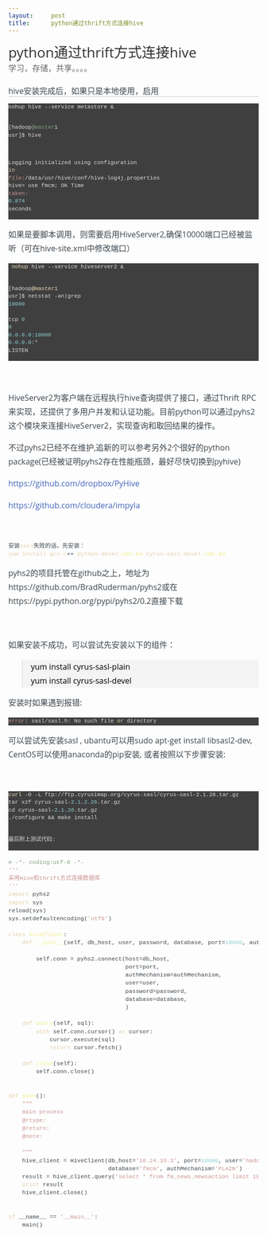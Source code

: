 ```yaml
---
layout:     post
title:      python通过thrift方式连接hive
---
```

<div id="article_content" class="article_content clearfix csdn-tracking-statistics" data-pid="blog" data-mod="popu_307" data-dsm="post">
								            <link rel="stylesheet" href="https://csdnimg.cn/release/phoenix/template/css/ck_htmledit_views-f76675cdea.css">
						<div class="htmledit_views" id="content_views">
                
<div class="blog-heading" style="color:rgb(51,51,51);font-family:'Pingfang SC', STHeiti, 'Lantinghei SC', 'Open Sans', Arial, 'Hiragino Sans GB', 'Microsoft YaHei', 'WenQuanYi Micro Hei', SimSun, sans-serif;font-size:16px;">
<div class="title" style="font-size:28px;">
<div class="blog-heading" style="color:rgb(51,51,51);font-family:'Pingfang SC', STHeiti, 'Lantinghei SC', 'Open Sans', Arial, 'Hiragino Sans GB', 'Microsoft YaHei', 'WenQuanYi Micro Hei', SimSun, sans-serif;font-size:16px;">
<div class="title" style="font-size:28px;">python通过thrift方式连接hive</div>
<div class="info-opr layout" style="color:rgb(102,102,102);border-bottom-width:1px;border-bottom-style:solid;border-bottom-color:rgb(204,204,204);">
<div class="layout-column" style="display:table-cell;">学习，存储，共享。。。。<br><br><span style="color:#3d464d;">hive安装完成后，如果只是本地使用，启用</span></div>
</div>
</div>
<div class="blog-body" id="blogBody" style="font-size:16px;font-family:'Pingfang SC', STHeiti, 'Lantinghei SC', 'Open Sans', Arial, 'Hiragino Sans GB', 'Microsoft YaHei', 'WenQuanYi Micro Hei', SimSun, sans-serif;color:rgb(61,70,77);line-height:28px;">
<div class="BlogContent">
<pre class="hljs groovy" style="background-color:rgb(63,63,63);color:rgb(220,220,220);line-height:1.4;font-size:13px;font-family:Menlo, Monaco, Consolas, 'Courier New', monospace;"><code class="language-bash hljs" style="display:block;line-height:1.4;font-family:Menlo, Monaco, Consolas, 'Courier New', monospace;">nohup hive --service metastore &amp;

[hadoop<span class="hljs-meta" style="color:rgb(127,159,127);">@master</span>1 usr]$ hive

Logging initialized using configuration <span class="hljs-keyword" style="color:rgb(227,206,171);">in</span> <span class="hljs-string" style="color:rgb(204,147,147);">file:</span><span class="hljs-regexp">/data/</span>usr<span class="hljs-regexp">/hive/</span>conf/hive-log4j.properties
hive&gt; use fmcm;
OK
Time <span class="hljs-string" style="color:rgb(204,147,147);">taken:</span> <span class="hljs-number" style="color:rgb(140,208,211);">0.874</span> seconds</code></pre>
<p>如果是要脚本调用，则需要启用HiveServer2,确保10000端口已经被监听（可在hive-site.xml中修改端口）</p>
<pre class="hljs nginx" style="background-color:rgb(63,63,63);color:rgb(220,220,220);line-height:1.4;font-size:13px;font-family:Menlo, Monaco, Consolas, 'Courier New', monospace;"><code class="language-bash hljs" style="display:block;line-height:1.4;font-family:Menlo, Monaco, Consolas, 'Courier New', monospace;"> <span class="hljs-attribute" style="color:rgb(239,220,188);">nohup</span> hive --service hiveserver2﻿ &amp;

[hadoop<span class="hljs-variable" style="color:rgb(239,220,188);">@master1</span> usr]$ netstat -an|grep <span class="hljs-number" style="color:rgb(140,208,211);">10000</span>            
tcp        <span class="hljs-number" style="color:rgb(140,208,211);">0</span>      <span class="hljs-number" style="color:rgb(140,208,211);">0</span> <span class="hljs-number" style="color:rgb(140,208,211);">0.0.0.0:10000</span>           <span class="hljs-number" style="color:rgb(140,208,211);">0.0.0.0</span>:*               LISTEN    </code></pre>
<p> </p>
<p>HiveServer2为客户端在远程执行hive查询提供了接口，通过Thrift RPC来实现，还提供了多用户并发和认证功能。目前python可以通过pyhs2这个模块来连接HiveServer2，实现查询和取回结果的操作。</p>
<p>不过pyhs2已经不在维护,追新的可以参考另外2个很好的python package(已经被证明pyhs2存在性能瓶颈，最好尽快切换到pyhive)</p>
<p><a href="https://github.com/dropbox/PyHive" rel="nofollow" style="border:none;text-decoration:none;color:rgb(68,102,187);">https://github.com/dropbox/PyHive</a></p>
<p><a href="https://github.com/cloudera/impyla" rel="nofollow" style="border:none;text-decoration:none;color:rgb(68,102,187);">https://github.com/cloudera/impyla</a></p>
<p> </p>
<pre><code class="language-css"><code class="hljs css" style="display:block;line-height:1.4;font-family:Menlo, Monaco, Consolas, 'Courier New', monospace;">安装<span class="hljs-selector-tag" style="color:rgb(227,206,171);">sasl</span>失败的话，先安装：
<span class="hljs-selector-tag" style="color:rgb(227,206,171);">yum</span> <span class="hljs-selector-tag" style="color:rgb(227,206,171);">install</span> <span class="hljs-selector-tag" style="color:rgb(227,206,171);">gcc-c</span>++ <span class="hljs-selector-tag" style="color:rgb(227,206,171);">python-devel</span><span class="hljs-selector-class" style="color:rgb(239,239,143);">.x86_64</span> <span class="hljs-selector-tag" style="color:rgb(227,206,171);">cyrus-sasl-devel</span><span class="hljs-selector-class" style="color:rgb(239,239,143);">.x86_64</span></code></code></pre>
<p>pyhs2的项目托管在github之上，地址为https://github.com/BradRuderman/pyhs2或在https://pypi.python.org/pypi/pyhs2/0.2直接下载</p>
<p> </p>
<p>如果安装不成功，可以尝试先安装以下的组件：</p>
<blockquote style="color:rgb(0,0,0);background-color:rgb(244,244,244);">
<p>yum install cyrus-sasl-plain<br>
yum install cyrus-sasl-devel</p>
</blockquote>
<p>安装时如果遇到报错: </p>
<pre class="hljs lua" style="background-color:rgb(63,63,63);color:rgb(220,220,220);line-height:1.4;font-size:13px;font-family:Menlo, Monaco, Consolas, 'Courier New', monospace;"><code class="hljs lua" style="display:block;line-height:1.4;font-family:Menlo, Monaco, Consolas, 'Courier New', monospace;"><span class="hljs-built_in" style="color:rgb(204,147,147);">error</span>: sasl/sasl.h: No such file <span class="hljs-keyword" style="color:rgb(227,206,171);">or</span> directory </code></pre>
<p>可以尝试先安装sasl , ubantu可以用sudo apt-get install libsasl2-dev, CentOS可以使用anaconda的pip安装, 或者按照以下步骤安装:</p>
<p> </p>
<pre class="hljs nginx" style="background-color:rgb(63,63,63);color:rgb(220,220,220);line-height:1.4;font-size:13px;font-family:Menlo, Monaco, Consolas, 'Courier New', monospace;"><code class="hljs nginx" style="display:block;line-height:1.4;font-family:Menlo, Monaco, Consolas, 'Courier New', monospace;"><span class="hljs-attribute" style="color:rgb(239,220,188);">curl</span> -O -L ftp://ftp.cyrusimap.org/cyrus-sasl/cyrus-sasl-2.1.26.tar.gz
tar xzf cyrus-sasl-<span class="hljs-number" style="color:rgb(140,208,211);">2.1.2.26</span>.tar.gz
cd cyrus-sasl-<span class="hljs-number" style="color:rgb(140,208,211);">2</span>.<span class="hljs-number" style="color:rgb(140,208,211);">1</span>.<span class="hljs-number" style="color:rgb(140,208,211);">26</span>.tar.gz
./configure &amp;&amp; make install


最后附上测试代码:</code></pre>
<pre><code class="language-python"><code class="hljs python" style="display:block;line-height:1.4;font-family:Menlo, Monaco, Consolas, 'Courier New', monospace;"><span class="hljs-comment" style="color:rgb(127,159,127);"># -*- coding:utf-8 -*-</span>
<span class="hljs-string" style="color:rgb(204,147,147);">'''
采用Hive和thrift方式连接数据库
'''</span>
<span class="hljs-keyword" style="color:rgb(227,206,171);">import</span> pyhs2
<span class="hljs-keyword" style="color:rgb(227,206,171);">import</span> sys
reload(sys)
sys.setdefaultencoding(<span class="hljs-string" style="color:rgb(204,147,147);">'utf8'</span>)

<span class="hljs-class"><span class="hljs-keyword" style="color:rgb(227,206,171);"><span class="hljs-class"><span class="hljs-keyword">class</span></span></span><span class="hljs-class"> </span><span class="hljs-title" style="color:rgb(239,239,143);"><span class="hljs-class"><span class="hljs-title">HiveClient</span></span></span><span class="hljs-class">:</span></span>
    <span class="hljs-function"><span class="hljs-keyword" style="color:rgb(227,206,171);"><span class="hljs-function"><span class="hljs-keyword">def</span></span></span><span class="hljs-function"> </span><span class="hljs-title" style="color:rgb(239,239,143);"><span class="hljs-function"><span class="hljs-title">__init__</span></span></span><span class="hljs-params"><span class="hljs-function"><span class="hljs-params">(self, db_host, user, password, database, port=</span></span><span class="hljs-number" style="color:rgb(140,208,211);"><span class="hljs-function"><span class="hljs-params"><span class="hljs-number">10000</span></span></span></span><span class="hljs-function"><span class="hljs-params">, authMechanism=</span></span><span class="hljs-string" style="color:rgb(204,147,147);"><span class="hljs-function"><span class="hljs-params"><span class="hljs-string">"PLAIN"</span></span></span></span><span class="hljs-function"><span class="hljs-params">)</span></span></span><span class="hljs-function">:</span></span>
      
        self.conn = pyhs2.connect(host=db_host,
                                  port=port,
                                  authMechanism=authMechanism,
                                  user=user,
                                  password=password,
                                  database=database,
                                  )

    <span class="hljs-function"><span class="hljs-keyword" style="color:rgb(227,206,171);"><span class="hljs-function"><span class="hljs-keyword">def</span></span></span><span class="hljs-function"> </span><span class="hljs-title" style="color:rgb(239,239,143);"><span class="hljs-function"><span class="hljs-title">query</span></span></span><span class="hljs-params"><span class="hljs-function"><span class="hljs-params">(self, sql)</span></span></span><span class="hljs-function">:</span></span>
        <span class="hljs-keyword" style="color:rgb(227,206,171);">with</span> self.conn.cursor() <span class="hljs-keyword" style="color:rgb(227,206,171);">as</span> cursor:
            cursor.execute(sql)
            <span class="hljs-keyword" style="color:rgb(227,206,171);">return</span> cursor.fetch()

    <span class="hljs-function"><span class="hljs-keyword" style="color:rgb(227,206,171);"><span class="hljs-function"><span class="hljs-keyword">def</span></span></span><span class="hljs-function"> </span><span class="hljs-title" style="color:rgb(239,239,143);"><span class="hljs-function"><span class="hljs-title">close</span></span></span><span class="hljs-params"><span class="hljs-function"><span class="hljs-params">(self)</span></span></span><span class="hljs-function">:</span></span>
        self.conn.close()


<span class="hljs-function"><span class="hljs-keyword" style="color:rgb(227,206,171);"><span class="hljs-function"><span class="hljs-keyword">def</span></span></span><span class="hljs-function"> </span><span class="hljs-title" style="color:rgb(239,239,143);"><span class="hljs-function"><span class="hljs-title">main</span></span></span><span class="hljs-params"><span class="hljs-function"><span class="hljs-params">()</span></span></span><span class="hljs-function">:</span></span>
    <span class="hljs-string" style="color:rgb(204,147,147);">"""
    main process
    @rtype:
    @return:
    @note:

    """</span>
    hive_client = HiveClient(db_host=<span class="hljs-string" style="color:rgb(204,147,147);">'10.24.33.3'</span>, port=<span class="hljs-number" style="color:rgb(140,208,211);">10000</span>, user=<span class="hljs-string" style="color:rgb(204,147,147);">'hadoop'</span>, password=<span class="hljs-string" style="color:rgb(204,147,147);">'hadoop'</span>,
                             database=<span class="hljs-string" style="color:rgb(204,147,147);">'fmcm'</span>, authMechanism=<span class="hljs-string" style="color:rgb(204,147,147);">'PLAIN'</span>)
    result = hive_client.query(<span class="hljs-string" style="color:rgb(204,147,147);">'select * from fm_news_newsaction limit 10'</span>)
    <span class="hljs-keyword" style="color:rgb(227,206,171);">print</span> result
    hive_client.close()


<span class="hljs-keyword" style="color:rgb(227,206,171);">if</span> __name__ == <span class="hljs-string" style="color:rgb(204,147,147);">'__main__'</span>:
    main()</code></code></pre>
</div>
</div>
<br></div>
</div>
            </div>
                </div>